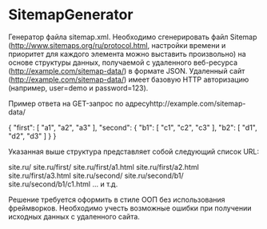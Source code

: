 # SitemapGenerator
Генератор файла sitemap.xml. 
Необходимо сгенерировать файл Sitemap (http://www.sitemaps.org/ru/protocol.html, настройки времени и приоритет для каждого элемента
можно выставить произвольно) на основе структуры данных, получаемой с удаленного веб-ресурса (http://example.com/sitemap-data/) в формате JSON.
Удаленный сайт (http://example.com/sitemap-data/) имеет базовую HTTP авторизацию (например, user=demo и password=123).


Пример ответа на GET-запрос по адресуhttp://example.com/sitemap-data/

{
    "first": [
        "a1",
        "a2",
        "a3"
    ],
    "second": {
        "b1": [
            "c1",
            "c2",
            "c3"
        ],
        "b2": [
            "d1",
            "d2",
            "d3"
        ]
    }
}

Указанная выше структура представляет собой следующий список URL:

site.ru/ 
site.ru/first/
site.ru/first/a1.html
site.ru/first/a2.html
site.ru/first/a3.html
site.ru/second/
site.ru/second/b1/
site.ru/second/b1/c1.html
   ...
и т.д.

Решение требуется оформить в стиле ООП без использования фреймворков.
Необходимо учесть возможные ошибки при получении исходных данных с удаленного сайта.
